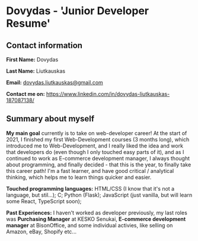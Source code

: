 # Dovydas - 'Junior Developer Resume'

## Contact information
**First Name:** Dovydas

**Last Name:** Liutkauskas

**Email:** dovydas.liutkauskas@gmail.com

**Contact me on:** https://www.linkedin.com/in/dovydas-liutkauskas-187087138/

## Summary about myself
**My main goal** currently is to take on web-developer career! At the start of 2021, I finished my first Web-Development courses (3 months long), which introduced me to Web-Development, and I really liked the idea and work that developers do (even though I only touched easy parts of it), and as I continued to work as E-commerce development manager, I always thought about programming, and finally decided - that this is the year, to finally take this career path! I'm a fast learner, and have good critical / analytical thinking, which helps me to learn things quicker and easier.

**Touched programming languages:**
HTML/CSS (I know that it's not a language, but stil...);
C;
Python (Flask);
JavaScript (just vanilla, but will learn some React, TypeScript soon);

**Past Experiences:**
I haven't worked as developer previously, my last roles was **Purchasing Manager** at KESKO Senukai, **E-commerce development manager** at BisonOffice, and some individual activies, like selling on Amazon, eBay, Shopify etc...